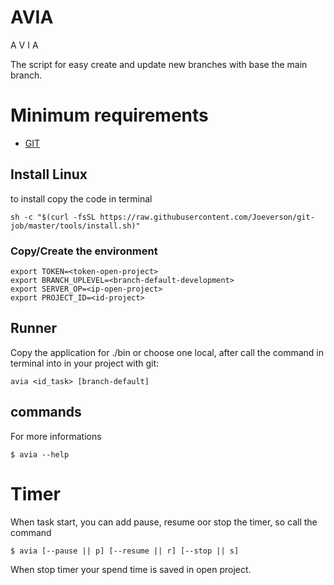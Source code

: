 # AVIA

A
V
I
A

The script for easy create and update new branches with base the main branch.

# Minimum requirements 
- [GIT](https://git-scm.com/book/en/v2/Getting-Started-Installing-Git)

## Install Linux

to install copy the code in terminal

```
sh -c "$(curl -fsSL https://raw.githubusercontent.com/Joeverson/git-job/master/tools/install.sh)"
```

### Copy/Create the environment

```
export TOKEN=<token-open-project>
export BRANCH_UPLEVEL=<branch-default-development>
export SERVER_OP=<ip-open-project>
export PROJECT_ID=<id-project>
```

## Runner

Copy the application for ./bin or choose one local, after call the command in terminal into in your project with git:

```avia <id_task> [branch-default]```

## commands

For more informations

```
$ avia --help
```

# Timer

When task start, you can add pause, resume oor stop the timer, so 
call the command 
```
$ avia [--pause || p] [--resume || r] [--stop || s]
```
When stop timer your spend time is saved in open project.

